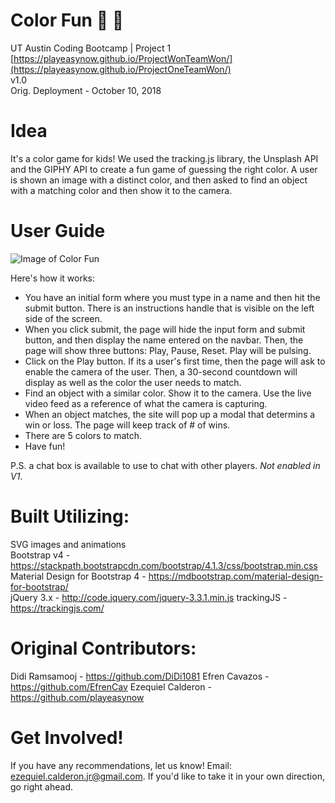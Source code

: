 # Color Fun :art:  :art:
UT Austin Coding Bootcamp | Project 1 \
[https://playeasynow.github.io/ProjectWonTeamWon/](https://playeasynow.github.io/ProjectOneTeamWon/) \
v1.0 \
Orig. Deployment - October 10, 2018

# Idea
It's a color game for kids! We used the tracking.js library, the Unsplash API and the GIPHY API to create a fun game of guessing the right color. A user is shown an image with a distinct color, and then asked to find an object with a matching color and then show it to the camera.

# User Guide
![Image of Color Fun](./assets/images/ColorFunScreenShot.png)

Here's how it works:

- You have an initial form where you must type in a name and then hit the submit button. There is an instructions handle that is visible on the left side of the screen.
- When you click submit, the page will hide the input form and submit button, and then display the name entered on the navbar. Then, the page will show three buttons:  Play, Pause, Reset. Play will be pulsing.
- Click on the Play button. If its a user's first time, then the page will ask to enable the camera of the user. Then, a 30-second countdown will display as well as the color the user needs to match.
- Find an object with a similar color. Show it to the camera. Use the live video feed as a reference of what the camera is capturing. 
- When an object matches, the site will pop up a modal that determins a win or loss. The page will keep track of # of wins.
- There are 5 colors to match.
- Have fun!

P.S. a chat box is available to use to chat with other players. *Not enabled in V1*.

# Built Utilizing: 
SVG images and animations \
Bootstrap v4 - <https://stackpath.bootstrapcdn.com/bootstrap/4.1.3/css/bootstrap.min.css> \
Material Design for Bootstrap 4 - <https://mdbootstrap.com/material-design-for-bootstrap/> \
jQuery 3.x - <http://code.jquery.com/jquery-3.3.1.min.js> 
trackingJS - <https://trackingjs.com/>

# Original Contributors:
Didi Ramsamooj - <https://github.com/DiDi1081>
Efren Cavazos - <https://github.com/EfrenCav>
Ezequiel Calderon - <https://github.com/playeasynow>

# Get Involved!
If you have any recommendations, let us know! Email: ezequiel.calderon.jr@gmail.com. If you'd like to take it in your own direction, go right ahead. 
